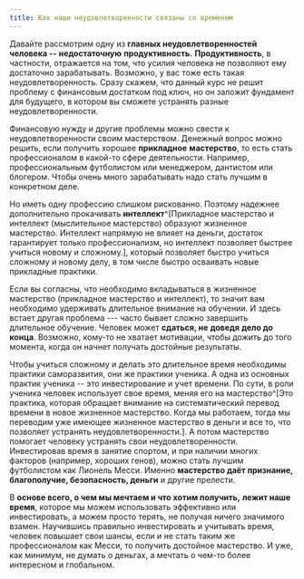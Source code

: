 ```yaml
---
title: Как наши неудовлетворенности связаны со временем
---
```


Давайте рассмотрим одну из **главных неудовлетворенностей человека --**
**недостаточную** **продуктивность.** **Продуктивность**, в частности,
отражается на том, что усилия человека не позволяют ему достаточно
зарабатывать. Возможно, у вас тоже есть такая неудовлетворенность. Сразу
скажем, что данный курс не решит проблему с финансовым достатком под
ключ, но он заложит фундамент для будущего, в котором вы сможете
устранять разные неудовлетворенности.

Финансовую нужду и другие проблемы можно свести к неудовлетворенности
своим мастерством. Денежный вопрос можно решить, если получить хорошее
**прикладное** **мастерство**, то есть стать профессионалом в какой-то
сфере деятельности. Например, профессиональным футболистом или
менеджером, дантистом или блогером. Чтобы очень много зарабатывать надо
стать лучшим в конкретном деле.

Но иметь одну профессию слишком рискованно. Поэтому надежнее
дополнительно прокачивать **интеллект**^[Прикладное
мастерство и интеллект (мыслительное мастерство) образуют жизненное
мастерство. Интеллект напрямую не влияет на деньги, достаток гарантирует
только профессионализм, но интеллект позволяет быстрее учиться новому и
сложному.], который позволяет быстро учиться сложному и
новому делу, в том числе быстро осваивать новые прикладные практики.

Если вы согласны, что необходимо вкладываться в жизненное мастерство
(прикладное мастерство и интеллект), то значит вам необходимо удерживать
длительное внимание на обучении. И здесь встает другая проблема ---
часто бывает сложно завершить длительное обучение. Человек может
**сдаться, не** **доведя** **дело до конца**. Возможно, кому-то не
хватает мотивации, чтобы дожить до того момента, когда он начнет
получать достойные результаты.

Чтобы учиться сложному и делать это длительное время необходимы практики
саморазвития, они же практики ученика. А одна из основных практик
ученика -- это инвестирование и учет времени. По сути, в роли ученика
человек использует свое время, меняя его на
мастерство^[Это практика, которая обращает внимание на
систематический перевод времени в новое жизненное мастерство. Когда мы
работаем, тогда мы переводим уже имеющее жизненное мастерство в деньги и
все то, что позволяет устранять неудовлетворенности.]. А
потом мастерство помогает человеку устранять свои неудовлетворенности.
Инвестировав время в занятие спортом, и при наличии многих факторов
(например, хороших генов), можно стать лучшим футболистом как Лионель
Месси. Именно **мастерство даёт признание, благополучие, безопасность,
деньги** и другие прелести.

В **основе всего, о чем мы мечтаем и что хотим получить,** **лежит наше
время**, которое мы можем использовать эффективно или инвестировать, а
можем просто терять, не получая ничего значимого взамен. Научившись
правильно инвестировать и учитывать время, человек повышает свои шансы,
если и не стать таким же профессионалом как Месси, то получить достойное
мастерство. И уже, как минимум, не думать о деньгах, а мечтать о чем-то
более интересном и глобальном.
